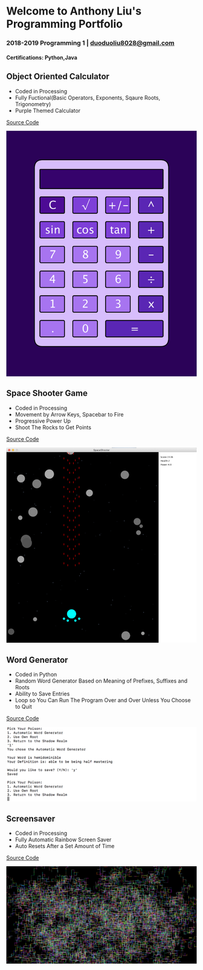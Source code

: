 # Welcome to Anthony Liu's Programming Portfolio
### 2018-2019 Programming 1 | duoduoliu8028@gmail.com
#### Certifications: Python,Java

## Object Oriented Calculator
- Coded in Processing
- Fully Fuctional(Basic Operators, Exponents, Sqaure Roots, Trigonometry)
- Purple Themed Calculator


[Source Code](https://github.com/pwnkickfly/2019Programing1Portfolio/blob/master/Calc/Calculator.zip)

![Calculator](Calc/Calc01.png)

## Space Shooter Game
- Coded in Processing
- Movement by Arrow Keys, Spacebar to Fire
- Progressive Power Up
- Shoot The Rocks to Get Points

[Source Code](https://github.com/pwnkickfly/2019Programing1Portfolio/blob/master/SpaceShooter/SpaceShooter.zip)

![SpaceShooter](SpaceShooter/SpaceS01.png)

## Word Generator
- Coded in Python
- Random Word Generator Based on Meaning of Prefixes, Suffixes and Roots
- Ability to Save Entries
- Loop so You Can Run The Program Over and Over Unless You Choose to Quit

[Source Code](https://github.com/pwnkickfly/2019Programing1Portfolio/blob/master/WordGen/wordGen.zip)

![WordGen](WordGen/WordGen01.png)

## Screensaver
- Coded in Processing
- Fully Automatic Rainbow Screen Saver
- Auto Resets After a Set Amount of Time

[Source Code](https://github.com/pwnkickfly/2019Programing1Portfolio/blob/master/Screensaver/ScreenSaver.zip)

![Screensaver](Screensaver/Screensaver01.png)
